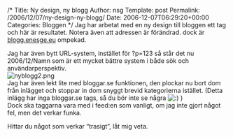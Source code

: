 /*
 Title: Ny design, ny blogg
 Author: nsg
 Template: post
 Permalink: /2006/12/07/ny-design-ny-blogg/
 Date: 2006-12-07T06:29:20+00:00
 Categories: Bloggen
*/
Jag har arbetat med en ny design till bloggen ett tag och här är resultatet. Notera även att adressen är förändrad. dock är [blogg.enesge.eu][1] ompekad.

Jag har även bytt URL-system, instället för ?p=123 så står det nu 2006/12/Namn som är ett mycket bättre system i både sök och användarperspektiv.  
<img id="image147" src="http://cdn.junkpile.se/2006/12/nyblogg2.png" alt="nyblogg2.png" />  
Jag har även lekt lite med bloggar.se funktionen, den plockar nu bort dom från inlägget och stoppar in dom snyggt brevid kategorierna istället. (Detta inlägg har inga bloggar.se tags, så du bör inte se några <img src="http://nsg.cc/wp-includes/images/smilies/icon_smile.gif" alt=":)" class="wp-smiley" /> )  
Dock ska taggarna vara med i feed:en som vanligt, om jag inte gjort något fel, men det verkar funka.

Hittar du något som verkar &#8220;trasigt&#8221;, låt mig veta.

<small></small>

 [1]: http://blogg.enesge.eu